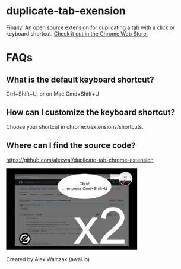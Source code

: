 # duplicate-tab-exension

Finally! An open source extension for duplicating a tab with a click or keyboard shortcut.
[Check it out in the Chrome Web Store.](https://chrome.google.com/webstore/detail/lgfojgkhjjjkkfmhogmckcopmmpmpdjf)

FAQs
====

What is the default keyboard shortcut?
-----------------------------------------

Ctrl+Shift+U, or on Mac Cmd+Shift+U

How can I customize the keyboard shortcut?
---------------------------------------------

Choose your shortcut in chrome://extensions/shortcuts.

Where can I find the source code?
------------------------------------
https://github.com/alexwal/duplicate-tab-chrome-extension

<img src="chrome_store_images/duplicate_tab_screenshot_image_1280_800.png" alt="Duplicate Tab by awal.io" style="max-width:70%;">

Created by Alex Walczak (awal.io)

